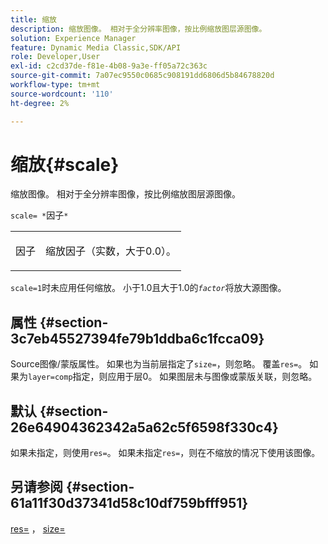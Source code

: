 ```yaml
---
title: 缩放
description: 缩放图像。 相对于全分辨率图像，按比例缩放图层源图像。
solution: Experience Manager
feature: Dynamic Media Classic,SDK/API
role: Developer,User
exl-id: c2cd37de-f81e-4b08-9a3e-ff05a72c363c
source-git-commit: 7a07ec9550c0685c908191dd6806d5b84678820d
workflow-type: tm+mt
source-wordcount: '110'
ht-degree: 2%

---
```


# 缩放{#scale}

缩放图像。 相对于全分辨率图像，按比例缩放图层源图像。

`scale= *`因子`*`

<table id="simpletable_AC596A87494A4213A7D1C76612E8F2FD"> 
 <tr class="strow"> 
  <td class="stentry"> <p><span class="varname">因子</span> </p> </td> 
  <td class="stentry"> <p>缩放因子（实数，大于0.0）。 </p></td> 
 </tr> 
</table>

`scale=1`时未应用任何缩放。 小于1.0且大于1.0的&#x200B;*`factor`*&#x200B;将放大源图像。

## 属性 {#section-3c7eb45527394fe79b1ddba6c1fcca09}

Source图像/蒙版属性。 如果也为当前层指定了`size=`，则忽略。 覆盖`res=`。 如果为`layer=comp`指定，则应用于层0。 如果图层未与图像或蒙版关联，则忽略。

## 默认 {#section-26e64904362342a5a62c5f6598f330c4}

如果未指定，则使用`res=`。 如果未指定`res=`，则在不缩放的情况下使用该图像。

## 另请参阅 {#section-61a11f30d37341d58c10df759bfff951}

[res=](../../../../../is-api/http-ref/image-serving-api-ref/c-http-protocol-reference/c-command-reference/r-res.md#reference-3d6fe416801148dea0f786f2b5169e55) ， [size=](../../../../../is-api/http-ref/image-serving-api-ref/c-http-protocol-reference/c-data-types/r-size.md#reference-04d383f32c7b4003bed9978cb854747b)
